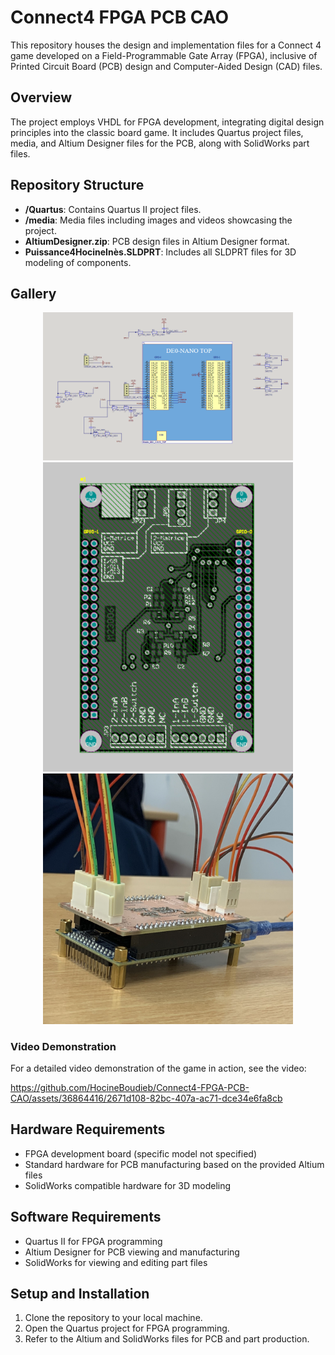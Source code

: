 # Connect4 FPGA PCB CAO

This repository houses the design and implementation files for a Connect 4 game developed on a Field-Programmable Gate Array (FPGA), inclusive of Printed Circuit Board (PCB) design and Computer-Aided Design (CAD) files.

## Overview

The project employs VHDL for FPGA development, integrating digital design principles into the classic board game. It includes Quartus project files, media, and Altium Designer files for the PCB, along with SolidWorks part files.

## Repository Structure

- **/Quartus**: Contains Quartus II project files.
- **/media**: Media files including images and videos showcasing the project.
- **AltiumDesigner.zip**: PCB design files in Altium Designer format.
- **Puissance4HocineInès.SLDPRT**: Includes all SLDPRT files for 3D modeling of components.

## Gallery
<p align="center">
  <img src="media/Sheet.png" width="400" alt="Project Image">
  <img src="media/PCB.png" width="400" alt="Board Design">
  <img src="media/irl_pcb1.jpg" width="400" alt="3D Part Image">
</p>


### Video Demonstration

For a detailed video demonstration of the game in action, see the video:


https://github.com/HocineBoudieb/Connect4-FPGA-PCB-CAO/assets/36864416/2671d108-82bc-407a-ac71-dce34e6fa8cb



## Hardware Requirements

- FPGA development board (specific model not specified)
- Standard hardware for PCB manufacturing based on the provided Altium files
- SolidWorks compatible hardware for 3D modeling

## Software Requirements

- Quartus II for FPGA programming
- Altium Designer for PCB viewing and manufacturing
- SolidWorks for viewing and editing part files

## Setup and Installation

1. Clone the repository to your local machine.
2. Open the Quartus project for FPGA programming.
3. Refer to the Altium and SolidWorks files for PCB and part production.

